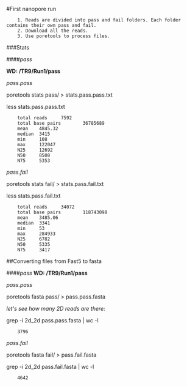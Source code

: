 #First nanopore run

        1. Reads are divided into pass and fail folders. Each folder contains their own pass and fail.
        2. Download all the reads.
        3. Use poretools to process files.

###Stats

####*pass*

**WD: /TR9/Run1/pass**

*pass.pass*

poretools stats pass/ > stats.pass.pass.txt 

less stats.pass.pass.txt

        total reads     7592
        total base pairs        36785689
        mean    4845.32
        median  3415
        min     108
        max     122047
        N25     12692
        N50     8508
        N75     5353


*pass.fail*

poretools stats fail/ > stats.pass.fail.txt

less stats.pass.fail.txt

        total reads     34072
        total base pairs        118743098
        mean    3485.06
        median  3341
        min     53
        max     284933
        N25     6782
        N50     5335
        N75     3417
        
##Converting files from Fast5 to fasta

####*pass*
**WD: /TR9/Run1/pass**

*pass.pass*

poretools fasta pass/ > pass.pass.fasta

*let's see how many 2D reads are there:*

grep -i 2d_2d pass.pass.fasta | wc -l
        
        3796

*pass.fail*

poretools fasta fail/ > pass.fail.fasta

grep -i 2d_2d pass.fail.fasta | wc -l
        
        4642


   
